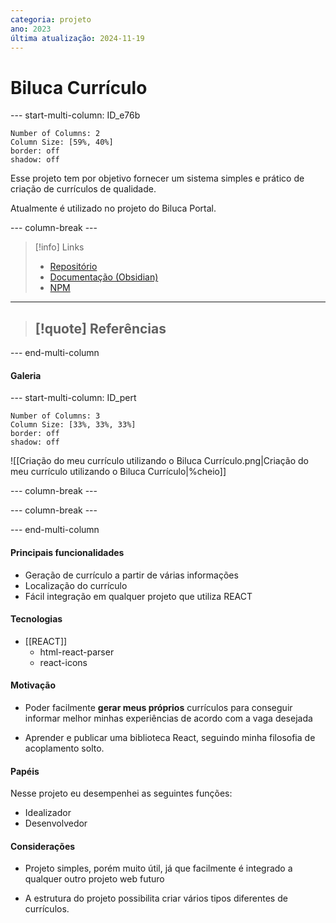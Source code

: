 ```yaml
---
categoria: projeto
ano: 2023
última atualização: 2024-11-19
---
```


# Biluca Currículo

--- start-multi-column: ID_e76b

```column-settings
Number of Columns: 2
Column Size: [59%, 40%]
border: off
shadow: off
```

Esse projeto tem por objetivo fornecer um sistema simples e prático de criação de currículos de qualidade.

Atualmente é utilizado no projeto do Biluca Portal.

--- column-break ---

> [!info] Links
> 
> - [Repositório](https://github.com/BrunoBiluca/biluca-resume)
> - [Documentação (Obsidian)](https://github.com/BrunoBiluca/biluca-resume/tree/main/docs)
> - [NPM](https://www.npmjs.com/package/@brunobiluca/biluca-resume)

---

> [!quote] Referências
>- 

--- end-multi-column

#### Galeria

--- start-multi-column: ID_pert

```column-settings
Number of Columns: 3
Column Size: [33%, 33%, 33%]
border: off
shadow: off
```

![[Criação do meu currículo utilizando o Biluca Currículo.png|Criação do meu currículo utilizando o Biluca Currículo|%cheio]]


--- column-break ---

--- column-break ---

--- end-multi-column

#### Principais funcionalidades

- Geração de currículo a partir de várias informações
- Localização do currículo
- Fácil integração em qualquer projeto que utiliza REACT

#### Tecnologias

- [[REACT]]
	- html-react-parser
	- react-icons

#### Motivação

- Poder facilmente **gerar meus próprios** currículos para conseguir informar melhor minhas experiências de acordo com a vaga desejada

- Aprender e publicar uma biblioteca React, seguindo minha filosofia de acoplamento solto.

#### Papéis

Nesse projeto eu desempenhei as seguintes funções:

- Idealizador
- Desenvolvedor

#### Considerações

- Projeto simples, porém muito útil, já que facilmente é integrado a qualquer outro projeto web futuro

- A estrutura do projeto possibilita criar vários tipos diferentes de currículos.


